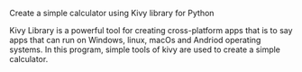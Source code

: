 Create a simple calculator using Kivy library for Python

Kivy Library is a powerful tool for creating cross-platform apps that is to say apps that can run
on Windows, linux, macOs and Andriod operating systems.
In this program, simple tools of kivy are used to create a simple calculator.
